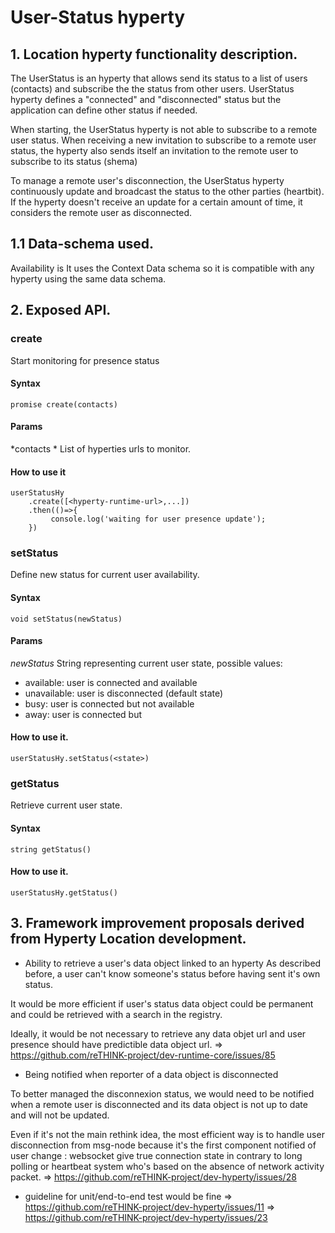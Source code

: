 # User-Status hyperty

## 1. Location hyperty functionality description.

The UserStatus is an hyperty that allows send its status to a list of users (contacts) and subscribe the the status from other users.
UserStatus hyperty defines a "connected" and "disconnected" status but the application can define other status if needed.

When starting, the UserStatus hyperty is not able to subscribe to a remote user status. When receiving a new invitation to subscribe to a remote user status, the hyperty also sends itself an invitation to the remote user to subscribe to its status (shema)

To manage a remote user's disconnection, the UserStatus hyperty continuously update and broadcast the status to the other parties (heartbit).
If the hyperty doesn't receive an update for a certain amount of time, it considers the remote user as disconnected.


## 1.1 Data-schema used.
Availability is
It uses the Context Data schema so it is compatible with any hyperty using the same data schema.

## 2. Exposed API.

### create
Start monitoring for presence status

#### Syntax
    promise create(contacts)

#### Params
*contacts *
 List of hyperties urls to monitor.

#### How to use it
    userStatusHy
        .create([<hyperty-runtime-url>,...])
        .then(()=>{
             console.log('waiting for user presence update');
        })

### setStatus
Define new status for current user availability.

#### Syntax
    void setStatus(newStatus)

#### Params
*newStatus*
String representing current user state, possible values:
- available: user is connected and available
- unavailable: user is disconnected (default state)
- busy: user is connected but not available
- away: user is connected but

#### How to use it.
    userStatusHy.setStatus(<state>)

### getStatus
Retrieve current user state.

#### Syntax
    string getStatus()

#### How to use it.
    userStatusHy.getStatus()


## 3. Framework improvement proposals derived from Hyperty Location development.

- Ability to retrieve a user's data object linked to an hyperty
As described before, a user can't know someone's status before having sent it's own status.

It would be more efficient if user's status data object could be permanent and could be retrieved with a search in the registry.

Ideally, it would be not necessary to retrieve any data objet url and user presence should have predictible data object url.
=> https://github.com/reTHINK-project/dev-runtime-core/issues/85

- Being notified when reporter of a data object is disconnected

To better managed the disconnexion status, we would need to be notified when a remote user is disconnected and its data object is not up to date and will not be updated.

Even if it's not the main rethink idea, the most efficient way is to handle user disconnection from msg-node because it's the first component notified of user change : websocket give true connection state in contrary to long polling or heartbeat system who's based on the absence of network activity packet.
=> https://github.com/reTHINK-project/dev-hyperty/issues/28

- guideline for unit/end-to-end test would be fine
=> https://github.com/reTHINK-project/dev-hyperty/issues/11
=> https://github.com/reTHINK-project/dev-hyperty/issues/23
